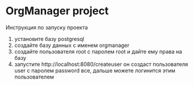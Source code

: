 # OrgManager project

Инструкция по запуску проекта
1) установите базу postgresql
2) создайте базу данных с именем orgmanager
3) создайте пользователя root с паролем root и дайте ему права на базу
4) запустите http://localhost:8080/createuser он создаст пользователя user c паролем password
все, дальше можете логинится этим пользователем